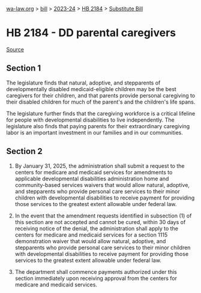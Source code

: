 [wa-law.org](/) > [bill](/bill/) > [2023-24](/bill/2023-24/) > [HB 2184](/bill/2023-24/hb/2184/) > [Substitute Bill](/bill/2023-24/hb/2184/S/)

# HB 2184 - DD parental caregivers

[Source](http://lawfilesext.leg.wa.gov/biennium/2023-24/Pdf/Bills/House%20Bills/2184-S.pdf)

## Section 1
The legislature finds that natural, adoptive, and stepparents of developmentally disabled medicaid-eligible children may be the best caregivers for their children, and that parents provide personal caregiving to their disabled children for much of the parent's and the children's life spans.

The legislature further finds that the caregiving workforce is a critical lifeline for people with developmental disabilities to live independently. The legislature also finds that paying parents for their extraordinary caregiving labor is an important investment in our families and in our communities.

## Section 2
1. By January 31, 2025, the administration shall submit a request to the centers for medicare and medicaid services for amendments to applicable developmental disabilities administration home and community-based services waivers that would allow natural, adoptive, and stepparents who provide personal care services to their minor children with developmental disabilities to receive payment for providing those services to the greatest extent allowable under federal law.

2. In the event that the amendment requests identified in subsection (1) of this section are not accepted and cannot be cured, within 30 days of receiving notice of the denial, the administration shall apply to the centers for medicare and medicaid services for a section 1115 demonstration waiver that would allow natural, adoptive, and stepparents who provide personal care services to their minor children with developmental disabilities to receive payment for providing those services to the greatest extent allowable under federal law.

3. The department shall commence payments authorized under this section immediately upon receiving approval from the centers for medicare and medicaid services.
